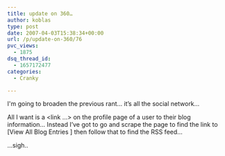 ```yaml
---
title: update on 360…
author: koblas
type: post
date: 2007-04-03T15:38:34+00:00
url: /p/update-on-360/76
pvc_views:
  - 1875
dsq_thread_id:
  - 1657172477
categories:
  - Cranky

---
```

I'm going to broaden the previous rant&#8230; it&#8217;s all the social network&#8230;

All I want is a <link &#8230;> on the profile page of a user to their blog information&#8230; Instead I&#8217;ve got to go and scrape the page to find the link to [View All Blog Entries ] then follow that to find the RSS feed&#8230;

&#8230;sigh..
